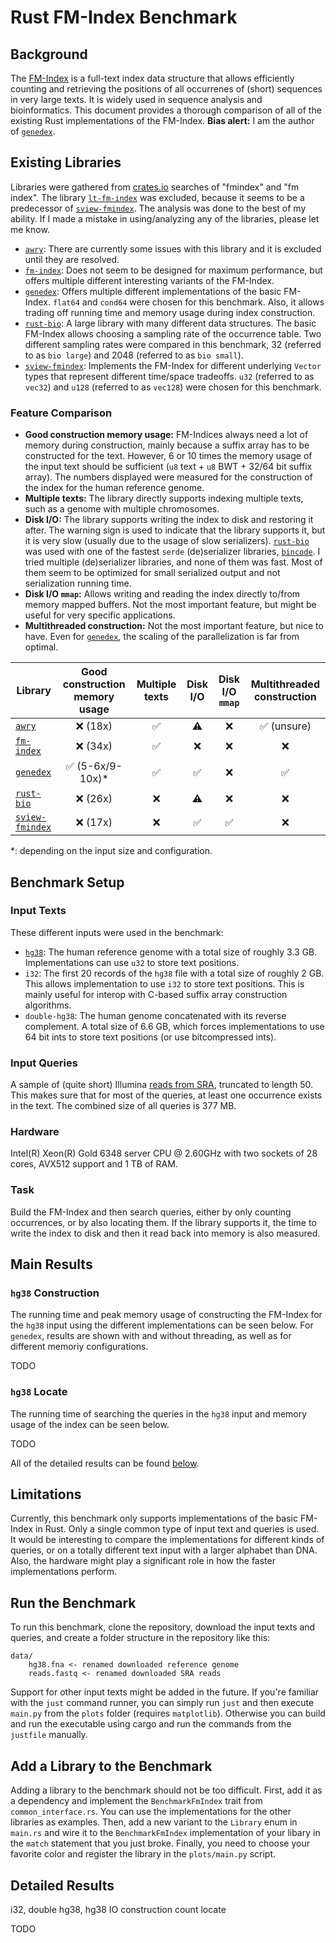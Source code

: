 # Rust FM-Index Benchmark

## Background

The [FM-Index] is a full-text index data structure that allows efficiently counting and retrieving the positions of all occurrenes of (short) sequences in very large texts. It is widely used in sequence analysis and bioinformatics. This document provides a thorough comparison of all of the existing Rust implementations of the FM-Index. **Bias alert:** I am the author of [`genedex`].

## Existing Libraries

Libraries were gathered from [crates.io](crates.io) searches of "fmindex" and "fm index". The library [`lt-fm-index`] was excluded, because it seems to be a predecessor of [`sview-fmindex`]. The analysis was done to the best of my ability. If I made a mistake in using/analyzing any of the libraries, please let me know. 

* [`awry`]\: There are currently some issues with this library and it is excluded until they are resolved.
* [`fm-index`]\: Does not seem to be designed for maximum performance, but offers multiple different interesting variants of the FM-Index.
* [`genedex`]\: Offers multiple different implementations of the basic FM-Index. `flat64` and `cond64` were chosen for this benchmark. Also, it allows trading off running time and memory usage during index construction.
* [`rust-bio`]\: A large library with many different data structures. The basic FM-Index allows choosing a sampling rate of the occurrence table. Two different sampling rates were compared in this benchmark, 32 (referred to as `bio large`) and 2048 (referred to as `bio small`).
* [`sview-fmindex`]\: Implements the FM-Index for different underlying `Vector` types that represent different time/space tradeoffs. `u32` (referred to as `vec32`) and `u128` (referred to as `vec128`) were chosen for this benchmark.

### Feature Comparison

- **Good construction memory usage:** FM-Indices always need a lot of memory during construction, mainly because a suffix array has to be constructed for the text. However, 6 or 10 times the memory usage of the input text should be sufficient (`u8` text +  `u8` BWT + 32/64 bit suffix array). The numbers displayed were measured for the construction of the index for the human reference genome.
- **Multiple texts:** The library directly supports indexing multiple texts, such as a genome with multiple chromosomes.
- **Disk I/O:** The library supports writing the index to disk and restoring it after. The warning sign is used to indicate that the library supports it, but it is very slow (usually due to the usage of slow serializers). [`rust-bio`] was used with one of the fastest `serde` (de)serializer libraries, [`bincode`]. I tried multiple (de)serializer libraries, and none of them was fast. Most of them seem to be optimized for small serialized output and not serialization running time.
- **Disk I/O `mmap`:** Allows writing and reading the index directly to/from memory mapped buffers. Not the most important feature, but might be useful for very specific applications.
- **Multithreaded construction:** Not the most important feature, but nice to have. Even for [`genedex`], the scaling of the parallelization is far from optimal.

| **Library** | **Good construction memory usage** | **Multiple texts** |  **Disk I/O** | **Disk I/O `mmap`** |**Multithreaded construction** | 
| ----------- | :-------------: | :-------------: | :-------------: | :-------------: |  :-------------: |
| [`awry`]          | ❌ (18x) | ✅ | ⚠️ | ❌ | ✅ (unsure) |
| [`fm-index`]      | ❌ (34x) | ✅ | ❌ | ❌ | ❌ |
| [`genedex`]       | ✅ (5-6x/9-10x)* | ✅ | ✅ | ❌ | ✅ |
| [`rust-bio`]      | ❌ (26x) | ❌  | ⚠️ | ❌ | ❌ |
| [`sview-fmindex`] | ❌ (17x) | ❌ | ✅ | ✅ | ❌ |

*: depending on the input size and configuration.

## Benchmark Setup

### Input Texts

These different inputs were used in the benchmark:

* [`hg38`]: The human reference genome with a total size of roughly 3.3 GB. Implementations can use `u32` to store text positions.
* `i32`: The first 20 records of the `hg38` file with a total size of roughly 2 GB. This allows implementation to use `i32` to store text positions. This is mainly useful for interop with C-based suffix array construction algorithms.
* `double-hg38`: The human genome concatenated with its reverse complement. A total size of 6.6 GB, which forces implementations to use 64 bit ints to store text positions (or use bitcompressed ints).

### Input Queries

A sample of (quite short) Illumina [reads from SRA], truncated to length 50. This makes sure that for most of the queries, at least one occurrence exists in the text. The combined size of all queries is 377 MB.

### Hardware

Intel(R) Xeon(R) Gold 6348 server CPU @ 2.60GHz with two sockets of 28 cores, AVX512 support and 1 TB of RAM.

### Task

Build the FM-Index and then search queries, either by only counting occurrences, or by also locating them. If the library supports it, the time to write the index to disk and then it read back into memory is also measured.

## Main Results

### `hg38` Construction

The running time and peak memory usage of constructing the FM-Index for the `hg38` input using the different implementations can be seen below. For `genedex`, results are shown with and without threading, as well as for different memoriy configurations.

TODO

### `hg38` Locate

The running time of searching the queries in the `hg38` input and memory usage of the index can be seen below.

TODO

All of the detailed results can be found [below](#detailed-results).

## Limitations

Currently, this benchmark only supports implementations of the basic FM-Index in Rust. Only a single common type of input text and queries is used. It would be interesting to compare the implementations for different kinds of queries, or on a totally different text input with a larger alphabet than DNA. Also, the hardware might play a significant role in how the faster implementations perform.

## Run the Benchmark

To run this benchmark, clone the repository, download the input texts and queries, and create a folder structure in the repository like this:

```
data/
    hg38.fna <- renamed downloaded reference genome
    reads.fastq <- renamed downloaded SRA reads
```

Support for other input texts might be added in the future. If you're familiar with the `just` command runner, you can simply run `just` and then execute `main.py` from the `plots` folder (requires `matplotlib`). Otherwise you can build and run the executable using cargo and run the commands from the `justfile` manually.

## Add a Library to the Benchmark

Adding a library to the benchmark should not be too difficult. First, add it as a dependency and implement the `BenchmarkFmIndex` trait from `common_interface.rs`. You can use the implementations for the other libraries as examples. Then, add a new variant to the `Library` enum in `main.rs` and wire it to the `BenchmarkFmIndex` implementation of your libary in the `match` statement that you just broke. Finally, you need to choose your favorite color and register the library in the `plots/main.py` script.

## Detailed Results

i32, double hg38, hg38 IO construction count locate

TODO

[`awry`]: https://github.com/UM-Applied-Algorithms-Lab/AWRY
[`bincode`]: https://sr.ht/~stygianentity/bincode/
[`fm-index`]: https://github.com/ajalab/fm-index
[`genedex`]: https://github.com/feldroop/genedex
[`rust-bio`]: https://github.com/rust-bio/rust-bio
[`lt-fm-index`]: https://github.com/baku4/lt-fm-index/
[`sview-fmindex`]: https://github.com/baku4/sview-fmindex

[FM-Index]: https://doi.org/10.1109/SFCS.2000.892127
[`hg38`]: https://www.ncbi.nlm.nih.gov/datasets/genome/GCF_000001405.38/
[reads from SRA]: https://www.ncbi.nlm.nih.gov/sra/ERX14765811
